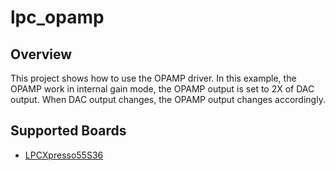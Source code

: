 # lpc_opamp

## Overview

This project shows how to use the OPAMP driver. In this example, the OPAMP
work in internal gain mode, the OPAMP output is set to 2X of DAC output.
When DAC output changes, the OPAMP output changes accordingly.

## Supported Boards
- [LPCXpresso55S36](../../../_boards/lpcxpresso55s36/driver_examples/opamp/example_board_readme.md)
